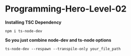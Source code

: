 # Programming-Hero-Level-02
**Installing TSC Dependency**
```
npm i ts-node-dev
```
**So you just combine node-dev and ts-node options**
```
ts-node-dev --respawn --transpile-only your_file_path
```
